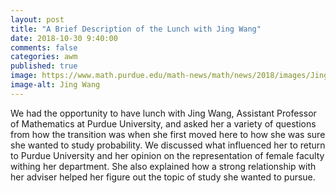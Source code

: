 ```yaml
---
layout: post
title: "A Brief Description of the Lunch with Jing Wang"
date: 2018-10-30 9:40:00
comments: false
categories: awm
published: true
image: https://www.math.purdue.edu/math-news/math/news/2018/images/JingWang.jpg
image-alt: Jing Wang
---
```


We had the opportunity to have lunch with Jing Wang, Assistant Professor of Mathematics at Purdue University, and asked her a variety of questions from how the transition was when she first moved here to how she was sure she wanted to study probability. We discussed what influenced her to return to Purdue University and her opinion on the representation of female faculty withing her department. She also explained how a strong relationship with her adviser helped her figure out the topic of study she wanted to pursue. 

